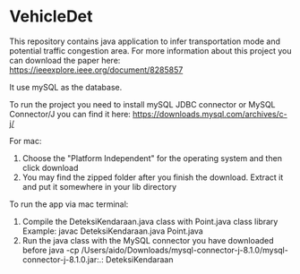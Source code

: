 # VehicleDet

This repository contains java application to infer transportation mode and potential traffic congestion area. For more information about this project you can download the paper here:
https://ieeexplore.ieee.org/document/8285857

It use mySQL as the database.

To run the project you need to install mySQL JDBC connector or MySQL Connector/J you can find it here:
https://downloads.mysql.com/archives/c-j/

For mac:
1. Choose the "Platform Independent" for the operating system and then click download
2. You may find the zipped folder after you finish the download. Extract it and put it somewhere in your lib directory

To run the app via mac terminal: 
1. Compile the DeteksiKendaraan.java class with Point.java class library
   Example: javac DeteksiKendaraan.java Point.java
2. Run the java class with the MySQL connector you have downloaded before
    java -cp /Users/aido/Downloads/mysql-connector-j-8.1.0/mysql-connector-j-8.1.0.jar:.: DeteksiKendaraan





